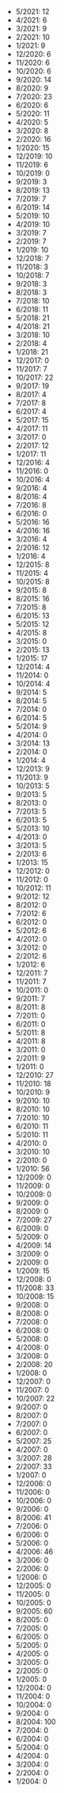 *  5/2021: 12
*  4/2021: 6
*  3/2021: 9
*  2/2021: 10
*  1/2021: 9
*  12/2020: 6
*  11/2020: 6
*  10/2020: 6
*  9/2020: 14
*  8/2020: 9
*  7/2020: 23
*  6/2020: 6
*  5/2020: 11
*  4/2020: 5
*  3/2020: 8
*  2/2020: 16
*  1/2020: 15
*  12/2019: 10
*  11/2019: 6
*  10/2019: 0
*  9/2019: 3
*  8/2019: 13
*  7/2019: 7
*  6/2019: 14
*  5/2019: 10
*  4/2019: 10
*  3/2019: 7
*  2/2019: 7
*  1/2019: 10
*  12/2018: 7
*  11/2018: 3
*  10/2018: 7
*  9/2018: 3
*  8/2018: 3
*  7/2018: 10
*  6/2018: 11
*  5/2018: 21
*  4/2018: 21
*  3/2018: 10
*  2/2018: 4
*  1/2018: 21
*  12/2017: 0
*  11/2017: 7
*  10/2017: 22
*  9/2017: 19
*  8/2017: 4
*  7/2017: 8
*  6/2017: 4
*  5/2017: 15
*  4/2017: 11
*  3/2017: 0
*  2/2017: 12
*  1/2017: 11
*  12/2016: 4
*  11/2016: 0
*  10/2016: 4
*  9/2016: 4
*  8/2016: 4
*  7/2016: 8
*  6/2016: 0
*  5/2016: 16
*  4/2016: 16
*  3/2016: 4
*  2/2016: 12
*  1/2016: 4
*  12/2015: 8
*  11/2015: 4
*  10/2015: 8
*  9/2015: 8
*  8/2015: 16
*  7/2015: 8
*  6/2015: 13
*  5/2015: 12
*  4/2015: 8
*  3/2015: 0
*  2/2015: 13
*  1/2015: 17
*  12/2014: 4
*  11/2014: 0
*  10/2014: 4
*  9/2014: 5
*  8/2014: 5
*  7/2014: 0
*  6/2014: 5
*  5/2014: 9
*  4/2014: 0
*  3/2014: 13
*  2/2014: 0
*  1/2014: 4
*  12/2013: 9
*  11/2013: 9
*  10/2013: 5
*  9/2013: 5
*  8/2013: 0
*  7/2013: 5
*  6/2013: 5
*  5/2013: 10
*  4/2013: 0
*  3/2013: 5
*  2/2013: 6
*  1/2013: 15
*  12/2012: 0
*  11/2012: 0
*  10/2012: 11
*  9/2012: 12
*  8/2012: 0
*  7/2012: 6
*  6/2012: 0
*  5/2012: 6
*  4/2012: 0
*  3/2012: 0
*  2/2012: 6
*  1/2012: 6
*  12/2011: 7
*  11/2011: 7
*  10/2011: 0
*  9/2011: 7
*  8/2011: 8
*  7/2011: 0
*  6/2011: 0
*  5/2011: 8
*  4/2011: 8
*  3/2011: 0
*  2/2011: 9
*  1/2011: 0
*  12/2010: 27
*  11/2010: 18
*  10/2010: 9
*  9/2010: 10
*  8/2010: 10
*  7/2010: 10
*  6/2010: 11
*  5/2010: 11
*  4/2010: 0
*  3/2010: 10
*  2/2010: 0
*  1/2010: 56
*  12/2009: 0
*  11/2009: 0
*  10/2009: 0
*  9/2009: 0
*  8/2009: 0
*  7/2009: 27
*  6/2009: 0
*  5/2009: 0
*  4/2009: 14
*  3/2009: 0
*  2/2009: 0
*  1/2009: 15
*  12/2008: 0
*  11/2008: 33
*  10/2008: 15
*  9/2008: 0
*  8/2008: 0
*  7/2008: 0
*  6/2008: 0
*  5/2008: 0
*  4/2008: 0
*  3/2008: 0
*  2/2008: 20
*  1/2008: 0
*  12/2007: 0
*  11/2007: 0
*  10/2007: 22
*  9/2007: 0
*  8/2007: 0
*  7/2007: 0
*  6/2007: 0
*  5/2007: 25
*  4/2007: 0
*  3/2007: 28
*  2/2007: 33
*  1/2007: 0
*  12/2006: 0
*  11/2006: 0
*  10/2006: 0
*  9/2006: 0
*  8/2006: 41
*  7/2006: 0
*  6/2006: 0
*  5/2006: 0
*  4/2006: 46
*  3/2006: 0
*  2/2006: 0
*  1/2006: 0
*  12/2005: 0
*  11/2005: 0
*  10/2005: 0
*  9/2005: 60
*  8/2005: 0
*  7/2005: 0
*  6/2005: 0
*  5/2005: 0
*  4/2005: 0
*  3/2005: 0
*  2/2005: 0
*  1/2005: 0
*  12/2004: 0
*  11/2004: 0
*  10/2004: 0
*  9/2004: 0
*  8/2004: 100
*  7/2004: 0
*  6/2004: 0
*  5/2004: 0
*  4/2004: 0
*  3/2004: 0
*  2/2004: 0
*  1/2004: 0